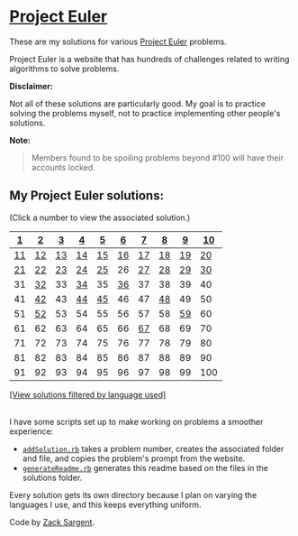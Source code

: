 # [Project Euler](https://projecteuler.net)

These are my solutions for various [Project Euler](https://projecteuler.net) problems.

Project Euler is a website that has hundreds of challenges related to writing algorithms to solve problems.

**Disclaimer:**

Not all of these solutions are particularly good. My goal is to practice solving the problems myself, not to practice implementing other people's solutions.

**Note:**

> Members found to be spoiling problems beyond #100 will have their accounts locked.

## My Project Euler solutions:
(Click a number to view the associated solution.)
<!---
  This table is automatically generated and is best viewed with line wrap off.
  I did consider reference style links, and they didn't seem much better.
  Just try and view the formatted table, if you can.
-->
| [1](solutions/001/)            | [2](solutions/002/solve2.rb)     | [3](solutions/003/solve3.rb)   | [4](solutions/004/solve4.rb)   | [5](solutions/005/solve5.rb)   | [6](solutions/006/solve6.rb)   | [7](solutions/007/solve7.rb)   | [8](solutions/008/solve8.rb)     | [9](solutions/009/solve9.rb)   | [10](solutions/010/solve10.rb) |
| ------------------------------ | -------------------------------- | ------------------------------ | ------------------------------ | ------------------------------ | ------------------------------ | ------------------------------ | -------------------------------- | ------------------------------ | ------------------------------ |
| [11](solutions/011/solve11.py) | [12](solutions/012/solve12.py)   | [13](solutions/013/solve13.py) | [14](solutions/014/solve14.py) | [15](solutions/015/solve15.py) | [16](solutions/016/solve16.py) | [17](solutions/017/solve17.py) | [18](solutions/018/solve18.py)   | [19](solutions/019/solve19.py) | [20](solutions/020/solve20.py) |
| [21](solutions/021/solve21.py) | [22](solutions/022/solve22.py)   | [23](solutions/023/solve23.py) | [24](solutions/024/solve24.py) | [25](solutions/025/solve25.py) | 26                             | [27](solutions/027/solve27.py) | [28](solutions/028/solve28.java) | [29](solutions/029/solve29.rb) | [30](solutions/030/solve30.hs) |
| 31                             | [32](solutions/032/solve32.hs)   | 33                             | [34](solutions/034/solve34.hs) | 35                             | [36](solutions/036/solve36.hs) | 37                             | 38                               | 39                             | 40                             |
| 41                             | [42](solutions/042/solve42.hs)   | 43                             | [44](solutions/044/solve44.hs) | [45](solutions/045/solve45.hs) | 46                             | 47                             | [48](solutions/048/solve48.hs)   | 49                             | 50                             |
| 51                             | [52](solutions/052/solve52.java) | 53                             | 54                             | 55                             | 56                             | 57                             | 58                               | [59](solutions/059/solve59.hs) | 60                             |
| 61                             | 62                               | 63                             | 64                             | 65                             | 66                             | [67](solutions/067/solve67.py) | 68                               | 69                             | 70                             |
| 71                             | 72                               | 73                             | 74                             | 75                             | 76                             | 77                             | 78                               | 79                             | 80                             |
| 81                             | 82                               | 83                             | 84                             | 85                             | 86                             | 87                             | 88                               | 89                             | 90                             |
| 91                             | 92                               | 93                             | 94                             | 95                             | 96                             | 97                             | 98                               | 99                             | 100                            |


[[View solutions filtered by language used]](solutionsByLanguages.md)

<br>
I have some scripts set up to make working on problems a smoother experience:

 - [`addSolution.rb`](addSolution.rb) takes a problem number, creates the associated folder and file, and copies the problem's prompt from the website.
 - [`generateReadme.rb`](generateReadme.rb) generates this readme based on the files in the solutions folder.

Every solution gets its own directory because I plan on varying the languages I use, and this keeps everything uniform.

Code by [Zack Sargent](https://github.com/zsarge).
